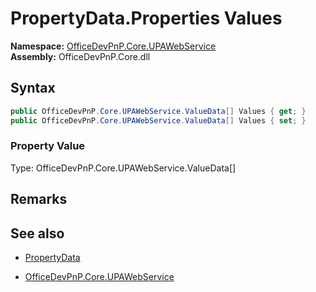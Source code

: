 # PropertyData.Properties Values
  

**Namespace:** [OfficeDevPnP.Core.UPAWebService](OfficeDevPnP.Core.UPAWebService.md)  
**Assembly:** OfficeDevPnP.Core.dll  
## Syntax
```C#
public OfficeDevPnP.Core.UPAWebService.ValueData[] Values { get; }
public OfficeDevPnP.Core.UPAWebService.ValueData[] Values { set; }
```

### Property Value
Type: OfficeDevPnP.Core.UPAWebService.ValueData[]  

## Remarks 

## See also
- [PropertyData](PropertyData.md) 

- [OfficeDevPnP.Core.UPAWebService](OfficeDevPnP.Core.UPAWebService.md)
